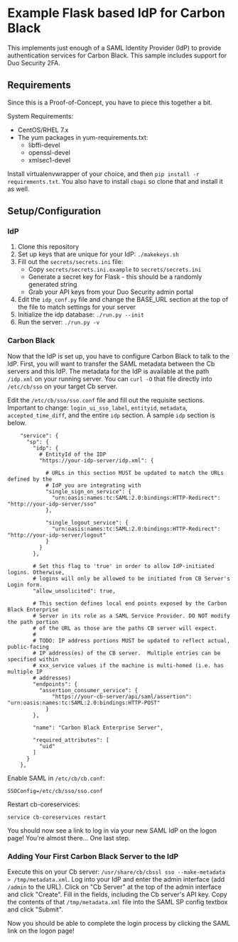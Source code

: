 # Example Flask based IdP for Carbon Black

This implements just enough of a SAML Identity Provider (IdP) to provide authentication services for Carbon Black.
This sample includes support for Duo Security 2FA.

## Requirements

Since this is a Proof-of-Concept, you have to piece this together a bit.

System Requirements:
* CentOS/RHEL 7.x
* The yum packages in yum-requirements.txt:
  * libffi-devel
  * openssl-devel
  * xmlsec1-devel

Install virtualenvwrapper of your choice, and then `pip install -r requirements.txt`.
You also have to install `cbapi` so clone that and install it as well.

## Setup/Configuration

### IdP
1. Clone this repository
2. Set up keys that are unique for your IdP: `./makekeys.sh`
3. Fill out the `secrets/secrets.ini` file:
   * Copy `secrets/secrets.ini.example` to `secrets/secrets.ini`
   * Generate a secret key for Flask - this should be a randomly generated string
   * Grab your API keys from your Duo Security admin portal
4. Edit the `idp_conf.py` file and change the BASE_URL section at the top of the file to match settings for your server
4. Initialize the idp database: `./run.py --init`
5. Run the server: `./run.py -v`

### Carbon Black

Now that the IdP is set up, you have to configure Carbon Black to talk to the IdP.
First, you will want to transfer the SAML metadata between the Cb servers and this IdP.
The metadata for the IdP is available at the path `/idp.xml` on your running server. You can `curl -O` that file
directly into `/etc/cb/sso` on your target Cb server.

Edit the `/etc/cb/sso/sso.conf` file and fill out the requisite sections. Important to change: `login_ui_sso_label`, 
`entityid`, `metadata`, `accepted_time_diff`, and the entire `idp` section. A sample `idp` section is below.

```
    "service": {
      "sp": {
        "idp": {
          # EntityId of the IDP
          "https://your-idp-server/idp.xml": {

            # URLs in this section MUST be updated to match the URLs defined by the
            # IdP you are integrating with
            "single_sign_on_service": {
              "urn:oasis:names:tc:SAML:2.0:bindings:HTTP-Redirect": "http://your-idp-server/sso"
            },

            "single_logout_service": {
              "urn:oasis:names:tc:SAML:2.0:bindings:HTTP-Redirect": "http://your-idp-server/logout"
            }
          }
        },

        # Set this flag to 'true' in order to allow IdP-initiated logins. Otherwise,
        # logins will only be allowed to be initiated from CB Server's Login form.
        "allow_unsolicited": true,

        # This section defines local end points exposed by the Carbon Black Enterprise
        # Server in its role as a SAML Service Provider. DO NOT modify the path portion
        # of the URL as those are the paths CB server will expect.
        #
        # TODO: IP address portions MUST be updated to reflect actual, public-facing
        # IP address(es) of the CB server.  Multiple entries can be specified within
        # xxx_service values if the machine is multi-homed (i.e. has multiple IP
        # addresses)
        "endpoints": {
          "assertion_consumer_service": {
              "https://your-cb-server/api/saml/assertion": "urn:oasis:names:tc:SAML:2.0:bindings:HTTP-POST"
            }
        },

        "name": "Carbon Black Enterprise Server",

        "required_attributes": [
          "uid"
        ]
      }
    },
```

Enable SAML in `/etc/cb/cb.conf`:

```
SSOConfig=/etc/cb/sso/sso.conf
```

Restart cb-coreservices:

`service cb-coreservices restart`

You should now see a link to log in via your new SAML IdP on the logon page! You're almost there... One last step.

### Adding Your First Carbon Black Server to the IdP

Execute this on your Cb server: `/usr/share/cb/cbssl sso --make-metadata > /tmp/metadata.xml`. Log into your IdP and
enter the admin interface (add `/admin` to the URL). Click on "Cb Server" at the top of the admin interface and click
"Create". Fill in the fields, including the Cb server's API key. Copy the contents of
that `/tmp/metadata.xml` file into the SAML SP config textbox and click "Submit".

Now you should be able to complete the login process by clicking the SAML link on the logon page!
